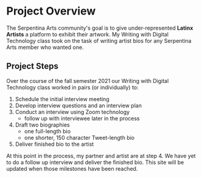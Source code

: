 # Project Overview

The Serpentina Arts community's goal is to give under-represented **Latinx Artists** a platform to exhibit their artwork. My Writing with Digital Technology class took on the task of writing artist bios for any Serpentina Arts member who wanted one. 

## Project Steps
Over the course of the fall semester 2021 our Writing with Digital Technology class worked in pairs (or individually) to:

1. Schedule the initial interview meeting
2. Develop interview questions and an interview plan
3. Conduct an interview using Zoom technology
    * follow up with interviewee later in the process
4. Draft two biographies
    * one full-length bio 
    * one shorter, 150 character Tweet-length bio
5. Deliver finished bio to the artist

At this point in the process, my partner and artist are at step 4. We have yet to do a follow up interview and deliver the finished bio. This site will be updated when those milestones have been reached.

